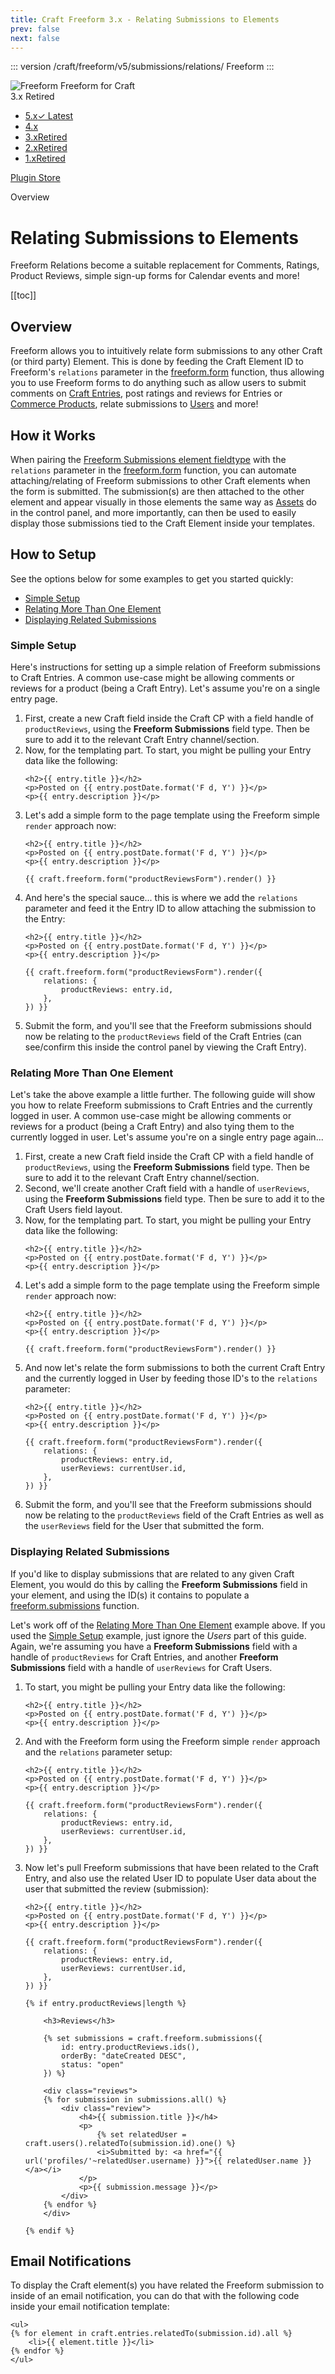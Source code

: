 ```yaml
---
title: Craft Freeform 3.x - Relating Submissions to Elements
prev: false
next: false
---
```


<meta property="og:image" content="https://docs.solspace.com/extras/social/craft/freeform/freeform.png" />

::: version /craft/freeform/v5/submissions/relations/
Freeform
:::

<div id="pr-heading">
    <img src="https://docs.solspace.com/extras/icons/products/freeform-icon.png" alt="Freeform" class="pr-image">
    <span class="pr-name">Freeform</span>
    <span class="pr-category">for Craft</span>
    <div class="pr-v-wrapper">
        <div class="pr-v">
            <span class="pr-v-v">3.x</span>
            <span class="pr-v-type pr-retired">Retired</span>
            <span class="pr-v-arrow arrow down"></span>
        </div>
        <ul class="pr-v-list">
            <li><a href="/craft/freeform/v5/">5.x<span class="pr-v-type pr-latest">✓ Latest</span></a></li>
            <li><a href="/craft/freeform/v4/">4.x</a></li>
            <li><a href="/craft/freeform/v3/">3.x<span class="pr-v-type pr-retired">Retired</span></a></li>
            <li><a href="/craft/freeform/v2/">2.x<span class="pr-v-type pr-retired">Retired</span></a></li>
            <li><a href="/craft/freeform/v1/">1.x<span class="pr-v-type pr-retired">Retired</span></a></li>
        </ul>
    </div>
    <div class="pr-buy">
        <a href="https://plugins.craftcms.com/freeform" class="button button-blue"><span class="external-url">Plugin Store</span></a>
    </div>
</div>

<span class="page-section">Overview</span>

# Relating Submissions to Elements <Badge type="feature" text="3.2.0+" /> <Badge type="pro" text="Pro" />

Freeform Relations become a suitable replacement for Comments, Ratings, Product Reviews, simple sign-up forms for Calendar events and more!


[[toc]]



<div class="content-block">

## Overview

Freeform allows you to intuitively relate form submissions to any other Craft (or third party) Element. This is done by feeding the Craft Element ID to Freeform's `relations` parameter in the [freeform.form](../template-functions/freeform.form.md) function, thus allowing you to use Freeform forms to do anything such as allow users to submit comments on [Craft Entries](https://craftcms.com/docs/3.x/entries.html), post ratings and reviews for Entries or [Commerce Products](https://craftcms.com/docs/commerce/2.x/products.html), relate submissions to [Users](https://craftcms.com/docs/3.x/users.html) and more!

</div>
<div class="content-block">

## How it Works

When pairing the [Freeform Submissions element fieldtype](../overview/fieldtypes.md#freeform-submissions) with the `relations` parameter in the [freeform.form](../template-functions/freeform.form.md) function, you can automate attaching/relating of Freeform submissions to other Craft elements when the form is submitted. The submission(s) are then attached to the other element and appear visually in those elements the same way as [Assets](https://craftcms.com/docs/3.x/assets.html) do in the control panel, and more importantly, can then be used to easily display those submissions tied to the Craft Element inside your templates.

</div>
<div class="content-block">

## How to Setup

See the options below for some examples to get you started quickly:

* [Simple Setup](#simple-setup)
* [Relating More Than One Element](#relating-more-than-one-element)
* [Displaying Related Submissions](#displaying-related-submissions)

### Simple Setup

Here's instructions for setting up a simple relation of Freeform submissions to Craft Entries. A common use-case might be allowing comments or reviews for a product (being a Craft Entry). Let's assume you're on a single entry page.

1. First, create a new Craft field inside the Craft CP with a field handle of `productReviews`, using the **Freeform Submissions** field type. Then be sure to add it to the relevant Craft Entry channel/section.
2. Now, for the templating part. To start, you might be pulling your Entry data like the following:
    ``` twig
    <h2>{{ entry.title }}</h2>
    <p>Posted on {{ entry.postDate.format('F d, Y') }}</p>
    <p>{{ entry.description }}</p>
    ```
3. Let's add a simple form to the page template using the Freeform simple `render` approach now:
    ``` twig {5}
    <h2>{{ entry.title }}</h2>
    <p>Posted on {{ entry.postDate.format('F d, Y') }}</p>
    <p>{{ entry.description }}</p>

    {{ craft.freeform.form("productReviewsForm").render() }}
    ```
4. And here's the special sauce... this is where we add the `relations` parameter and feed it the Entry ID to allow attaching the submission to the Entry:
    ``` twig {6-8}
    <h2>{{ entry.title }}</h2>
    <p>Posted on {{ entry.postDate.format('F d, Y') }}</p>
    <p>{{ entry.description }}</p>

    {{ craft.freeform.form("productReviewsForm").render({
        relations: {
            productReviews: entry.id,
        },
    }) }}
    ```
5. Submit the form, and you'll see that the Freeform submissions should now be relating to the `productReviews` field of the Craft Entries (can see/confirm this inside the control panel by viewing the Craft Entry).

### Relating More Than One Element

Let's take the above example a little further. The following guide will show you how to relate Freeform submissions to Craft Entries and the currently logged in user. A common use-case might be allowing comments or reviews for a product (being a Craft Entry) and also tying them to the currently logged in user. Let's assume you're on a single entry page again...

1. First, create a new Craft field inside the Craft CP with a field handle of `productReviews`, using the **Freeform Submissions** field type. Then be sure to add it to the relevant Craft Entry channel/section.
2. Second, we'll create another Craft field with a handle of `userReviews`, using the **Freeform Submissions** field type. Then be sure to add it to the Craft Users field layout.
3. Now, for the templating part. To start, you might be pulling your Entry data like the following:
    ``` twig
    <h2>{{ entry.title }}</h2>
    <p>Posted on {{ entry.postDate.format('F d, Y') }}</p>
    <p>{{ entry.description }}</p>
    ```
4. Let's add a simple form to the page template using the Freeform simple `render` approach now:
    ``` twig {5}
    <h2>{{ entry.title }}</h2>
    <p>Posted on {{ entry.postDate.format('F d, Y') }}</p>
    <p>{{ entry.description }}</p>

    {{ craft.freeform.form("productReviewsForm").render() }}
    ```
5. And now let's relate the form submissions to both the current Craft Entry and the currently logged in User by feeding those ID's to the `relations` parameter:
    ``` twig {6-9}
    <h2>{{ entry.title }}</h2>
    <p>Posted on {{ entry.postDate.format('F d, Y') }}</p>
    <p>{{ entry.description }}</p>

    {{ craft.freeform.form("productReviewsForm").render({
        relations: {
            productReviews: entry.id,
            userReviews: currentUser.id,
        },
    }) }}
    ```
6. Submit the form, and you'll see that the Freeform submissions should now be relating to the `productReviews` field of the Craft Entries as well as the `userReviews` field for the User that submitted the form.

### Displaying Related Submissions

If you'd like to display submissions that are related to any given Craft Element, you would do this by calling the **Freeform Submissions** field in your element, and using the ID(s) it contains to populate a [freeform.submissions](../template-functions/freeform.submissions.md) function.

Let's work off of the [Relating More Than One Element](#relating-more-than-one-element) example above. If you used the [Simple Setup](#simple-setup) example, just ignore the *Users* part of this guide. Again, we're assuming you have a **Freeform Submissions** field with a handle of `productReviews` for Craft Entries, and another **Freeform Submissions** field with a handle of `userReviews` for Craft Users.

1. To start, you might be pulling your Entry data like the following:
    ``` twig
    <h2>{{ entry.title }}</h2>
    <p>Posted on {{ entry.postDate.format('F d, Y') }}</p>
    <p>{{ entry.description }}</p>
    ```
2. And with the Freeform form using the Freeform simple `render` approach and the `relations` parameter setup:
    ``` twig {5-10}
    <h2>{{ entry.title }}</h2>
    <p>Posted on {{ entry.postDate.format('F d, Y') }}</p>
    <p>{{ entry.description }}</p>

    {{ craft.freeform.form("productReviewsForm").render({
        relations: {
            productReviews: entry.id,
            userReviews: currentUser.id,
        },
    }) }}
    ```
3. Now let's pull Freeform submissions that have been related to the Craft Entry, and also use the related User ID to populate User data about the user that submitted the review (submission):
    ``` twig {12-35}
    <h2>{{ entry.title }}</h2>
    <p>Posted on {{ entry.postDate.format('F d, Y') }}</p>
    <p>{{ entry.description }}</p>

    {{ craft.freeform.form("productReviewsForm").render({
        relations: {
            productReviews: entry.id,
            userReviews: currentUser.id,
        },
    }) }}

    {% if entry.productReviews|length %}

        <h3>Reviews</h3>

        {% set submissions = craft.freeform.submissions({
            id: entry.productReviews.ids(),
            orderBy: "dateCreated DESC",
            status: "open"
        }) %}

        <div class="reviews">
        {% for submission in submissions.all() %}
            <div class="review">
                <h4>{{ submission.title }}</h4>
                <p>
                    {% set relatedUser = craft.users().relatedTo(submission.id).one() %}
                    <i>Submitted by: <a href="{{ url('profiles/'~relatedUser.username) }}">{{ relatedUser.name }}</a></i>
                </p>
                <p>{{ submission.message }}</p>
            </div>
        {% endfor %}
        </div>

    {% endif %}
    ```

</div>
<div class="content-block">

## Email Notifications

To display the Craft element(s) you have related the Freeform submission to inside of an email notification, you can do that with the following code inside your email notification template:

``` twig
<ul>
{% for element in craft.entries.relatedTo(submission.id).all %}
    <li>{{ element.title }}</li>
{% endfor %}
</ul>
```

</div>
